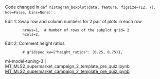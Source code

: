 Code changed in `def histogram_boxplot(data, feature, figsize=(12, 7), kde=False, bins=None):` :

Edit 1: Swap row and column numbers for 2 pair of plots in each row
```
        nrows=1,  # Number of rows of the subplot grid= 2
        ncols=2,
```
Edit 2: Comment height ratios
```
        # gridspec_kw={"height_ratios": (0.25, 0.75)},
```

ml-model-tuning-3 | MT_MLS2_supermarket_campaign_2_template_pre_quiz.ipynb [MT_MLS2_supermarket_campaign_2_template_pre_quiz.ipynb](https://github.com/CoderSales/ml-model-tuning-3/commit/fa888f7dff3ac00ae77ec912abb8c82442273118)